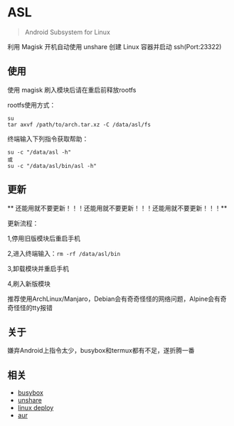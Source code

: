 # ASL
>Android Subsystem for Linux

利用 Magisk 开机自动使用 unshare 创建 Linux 容器并启动 ssh(Port:23322)

## 使用

使用 magisk 刷入模块后请在重启前释放rootfs

rootfs使用方式：

```shell
su
tar axvf /path/to/arch.tar.xz -C /data/asl/fs
```

终端输入下列指令获取帮助：

```shell
su -c "/data/asl -h"
或
su -c "/data/asl/bin/asl -h"
```
## 更新

** 还能用就不要更新！！！还能用就不要更新！！！还能用就不要更新！！！**

更新流程：

1,停用旧版模块后重启手机

2,进入终端输入：`rm -rf /data/asl/bin`

3,卸载模块并重启手机

4,刷入新版模块

推荐使用ArchLinux/Manjaro，Debian会有奇奇怪怪的网络问题，Alpine会有奇奇怪怪的tty报错

## 关于

嫌弃Android上指令太少，busybox和termux都有不足，遂折腾一番

## 相关
- [busybox](https://github.com/docker-library/busybox)
- [unshare](https://mirrors.edge.kernel.org/pub/linux/utils/util-linux/)
- [linux deploy](https://github.com/meefik/linuxdeploy)
- [aur](https://aur.archlinux.org/)
